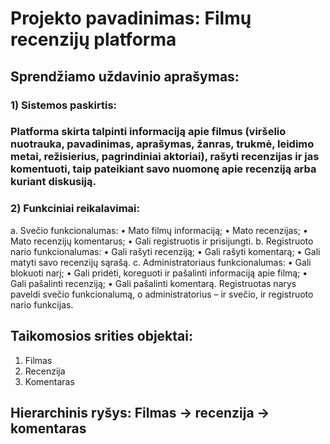# Projekto pavadinimas: Filmų recenzijų platforma

## Sprendžiamo uždavinio aprašymas:
### 1)	Sistemos paskirtis: 
### Platforma skirta talpinti informaciją apie filmus (viršelio nuotrauka, pavadinimas, aprašymas, žanras, trukmė, leidimo metai, režisierius, pagrindiniai aktoriai), rašyti recenzijas ir jas komentuoti, taip pateikiant savo nuomonę apie recenziją arba kuriant diskusiją. 
### 2)	Funkciniai reikalavimai:
 a.	Svečio funkcionalumas:
  •	Mato filmų informaciją;
  •	Mato recenzijas;
  •	Mato recenzijų komentarus;
  •	Gali registruotis ir prisijungti.
 b.	Registruoto nario funkcionalumas:
  •	Gali rašyti recenziją;
  •	Gali rašyti komentarą;
  •	Gali matyti savo recenzijų sąrašą.
 c.	 Administratoriaus funkcionalumas:
  •	Gali blokuoti narį;
  •	Gali pridėti, koreguoti ir pašalinti informaciją apie filmą;
  •	Gali pašalinti recenziją;
  •	Gali pašalinti komentarą.
 Registruotas narys paveldi svečio funkcionalumą, o administratorius – ir svečio, ir registruoto nario funkcijas.

## Taikomosios srities objektai:
1.	Filmas
2.	Recenzija
3.	Komentaras
## Hierarchinis ryšys: Filmas -> recenzija -> komentaras

 
